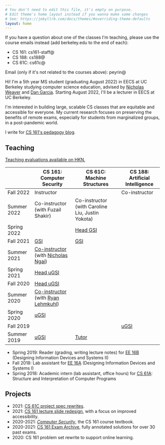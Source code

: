 ```yaml
---
# You don't need to edit this file, it's empty on purpose.
# Edit theme's home layout instead if you wanna make some changes
# See: https://jekyllrb.com/docs/themes/#overriding-theme-defaults
layout: home
---
```


If you have a question about one of the classes I'm teaching, please use the course emails instead (add berkeley.edu to the end of each):
- CS 161: cs161-staff@
- CS 188: cs188@
- CS 61C: cs61c@

Email (only if it's not related to the courses above): peyrin@

Hi! I'm a 5th year MS student (graduating August 2022) in EECS at UC Berkeley studying computer science education, advised by [Nicholas Weaver](http://www1.icsi.berkeley.edu/~nweaver/) and [Dan Garcia](https://people.eecs.berkeley.edu/~ddgarcia/). Starting August 2022, I'll be a lecturer in EECS at UC Berkeley.

I'm interested in building large, scalable CS classes that are equitable and accessible for everyone. My current research focuses on preserving the benefits of remote exams, especially for students from marginalized groups, in a post-pandemic world.

I write for [CS 161's pedagogy blog](https://pedagogy.cs161.org/).

## Teaching

[Teaching evaluations available on HKN.](https://hkn.eecs.berkeley.edu/coursesurveys/instructor/Kao,Peyrin)

<table>
<thead>
  <tr>
    <th></th>
    <th>CS 161: Computer Security</th>
    <th>CS 61C: Machine Structures</th>
    <th>CS 188: Artificial Intelligence</th>
  </tr>
</thead>
<tbody>
  <tr>
    <td>Fall 2022</td>
    <td>Instructor</td>
    <td></td>
    <td>Co-instructor</td>
  </tr>
  <tr>
    <td>Summer 2022</td>
    <td>Co-instructor (with Fuzail Shakir)</td>
    <td>Co-instructor (with Caroline Liu, Justin Yokota)</td>
    <td></td>
  </tr>
  <tr>
    <td>Spring 2022</td>
    <td></td>
    <td><a href="https://cs61c.org/sp22/" target="_blank" rel="noopener noreferrer">Head GSI</a></td>
    <td></td>
  </tr>
  <tr>
    <td>Fall 2021<br></td>
    <td><a href="https://fa21.cs161.org/" target="_blank" rel="noopener noreferrer">GSI</a></td>
    <td><a href="https://cs61c.org/fa21/" target="_blank" rel="noopener noreferrer">GSI</a></td>
    <td></td>
  </tr>
  <tr>
    <td>Summer 2021</td>
    <td><a href="https://su21.cs161.org/" target="_blank" rel="noopener noreferrer">Co-instructor</a> (with <a href="https://ngai.me/" target="_blank" rel="noopener noreferrer">Nicholas Ngai</a>)</td>
    <td></td>
    <td></td>
  </tr>
  <tr>
    <td>Spring 2021</td>
    <td><a href="https://sp21.cs161.org/" target="_blank" rel="noopener noreferrer">Head uGSI</a></td>
    <td></td>
    <td></td>
  </tr>
  <tr>
    <td>Fall 2020</td>
    <td><a href="https://fa20.cs161.org/" target="_blank" rel="noopener noreferrer">Head uGSI</a></td>
    <td></td>
    <td></td>
  </tr>
  <tr>
    <td>Summer 2020<br></td>
    <td><a href="https://su20.cs161.org/" target="_blank" rel="noopener noreferrer">Co-instructor</a> (with <a href="https://ryanleh.me/" target="_blank" rel="noopener noreferrer">Ryan Lehmkuhl</a>)<br></td>
    <td></td>
    <td></td>
  </tr>
  <tr>
    <td>Spring 2020</td>
    <td><a href="https://sp20.cs161.org/" target="_blank" rel="noopener noreferrer">uGSI</a></td>
    <td></td>
    <td></td>
  </tr>
  <tr>
    <td>Fall 2019</td>
    <td></td>
    <td></td>
    <td><a href="https://inst.eecs.berkeley.edu/~cs188/fa19/" target="_blank" rel="noopener noreferrer">uGSI</a></td>
  </tr>
  <tr>
    <td>Summer 2019</td>
    <td><a href="https://inst.eecs.berkeley.edu//~cs161/su19" target="_blank" rel="noopener noreferrer">uGSI</a></td>
    <td><a href="https://cs61c.org/su19/" target="_blank" rel="noopener noreferrer">Tutor</a></td>
    <td></td>
  </tr>
</tbody>
</table>

* Spring 2019: Reader (grading, writing lecture notes) for [EE 16B](https://inst.eecs.berkeley.edu/~ee16b/sp19/) (Designing Information Devices and Systems II)
* Fall 2018: Lab assistant for [EE 16A](https://inst.eecs.berkeley.edu/~ee16a/fa18/) (Designing Information Devices and Systems I)
* Spring 2018: Academic intern (lab assistant, office hours) for [CS 61A](https://inst.eecs.berkeley.edu/~cs61a/sp18/): Structure and Interpretation of Computer Programs


## Projects

* 2021: [CS 61C project spec rewrites](https://fa21.cs161.org/).
* 2021: [CS 161 lecture slide redesign](https://su21.cs161.org/), with a focus on improved accessibility.
* 2020-2021: [*Computer Security*](https://textbook.cs161.org/), the CS 161 course textbook.
* 2020-2021: [CS 161 Exam Archive](https://cs161.org/resources.html#past-exams), fully annotated solutions for over 30 past exams.
* 2020: CS 161 problem set rewrite to support online learning.
